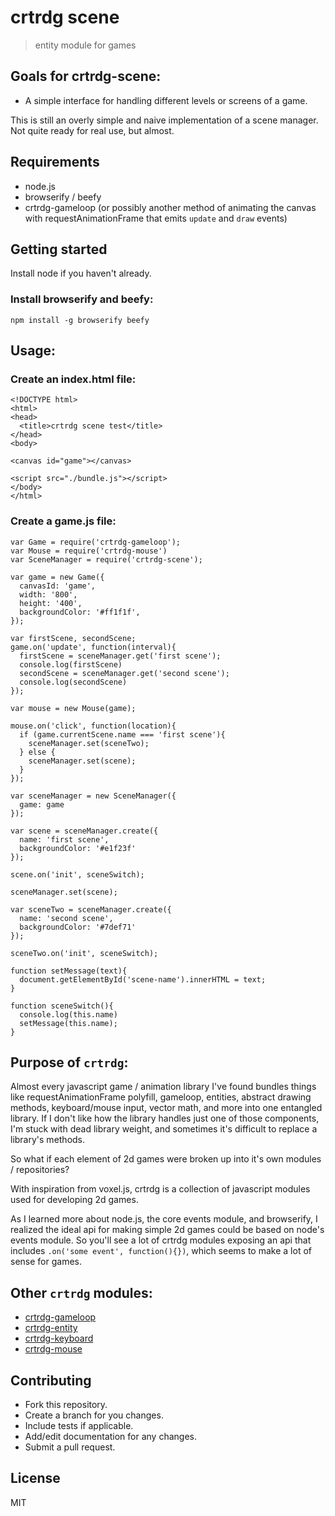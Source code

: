 # crtrdg scene
> entity module for games

## Goals for crtrdg-scene:
- A simple interface for handling different levels or screens of a game.

This is still an overly simple and naive implementation of a scene manager. Not quite ready for real use, but almost.

## Requirements
- node.js
- browserify / beefy
- crtrdg-gameloop (or possibly another method of animating the canvas with requestAnimationFrame that emits `update` and `draw` events)

## Getting started
Install node if you haven't already.

### Install browserify and beefy:
```
npm install -g browserify beefy
```

## Usage:
### Create an index.html file:
```
<!DOCTYPE html>
<html>
<head>
  <title>crtrdg scene test</title>
</head>
<body>

<canvas id="game"></canvas>

<script src="./bundle.js"></script>
</body>
</html>
```

### Create a game.js file:
```
var Game = require('crtrdg-gameloop');
var Mouse = require('crtrdg-mouse')
var SceneManager = require('crtrdg-scene');

var game = new Game({
  canvasId: 'game',
  width: '800',
  height: '400',
  backgroundColor: '#ff1f1f',
});

var firstScene, secondScene;
game.on('update', function(interval){
  firstScene = sceneManager.get('first scene');
  console.log(firstScene)
  secondScene = sceneManager.get('second scene');
  console.log(secondScene)
});

var mouse = new Mouse(game);

mouse.on('click', function(location){
  if (game.currentScene.name === 'first scene'){
    sceneManager.set(sceneTwo);
  } else {
    sceneManager.set(scene);
  }
});

var sceneManager = new SceneManager({
  game: game
});

var scene = sceneManager.create({
  name: 'first scene',
  backgroundColor: '#e1f23f'
});

scene.on('init', sceneSwitch);

sceneManager.set(scene);

var sceneTwo = sceneManager.create({
  name: 'second scene',
  backgroundColor: '#7def71'
});

sceneTwo.on('init', sceneSwitch);

function setMessage(text){
  document.getElementById('scene-name').innerHTML = text;
}

function sceneSwitch(){
  console.log(this.name)
  setMessage(this.name);
}
```

## Purpose of `crtrdg`:
Almost every javascript game / animation library I've found bundles things like requestAnimationFrame polyfill, gameloop, entities, abstract drawing methods, keyboard/mouse input, vector math, and more into one entangled library. If I don't like how the library handles just one of those components, I'm stuck with dead library weight, and sometimes it's difficult to replace a library's methods.

So what if each element of 2d games were broken up into it's own modules / repositories?

With inspiration from voxel.js, crtrdg is a collection of javascript modules used for developing 2d games.

As I learned more about node.js, the core events module, and browserify, I realized the ideal api for making simple 2d games could be based on node's events module. So you'll see a lot of crtrdg modules exposing an api that includes `.on('some event', function(){})`, which seems to make a lot of sense for games.

## Other `crtrdg` modules:
- [crtrdg-gameloop](http://github.com/sethvincent/crtrdg-gameloop)
- [crtrdg-entity](http://github.com/sethvincent/crtrdg-entity)
- [crtrdg-keyboard](http://github.com/sethvincent/crtrdg-keyboard)
- [crtrdg-mouse](http://github.com/sethvincent/crtrdg-mouse)


## Contributing
- Fork this repository.
- Create a branch for you changes.
- Include tests if applicable.
- Add/edit documentation for any changes.
- Submit a pull request.

## License
MIT